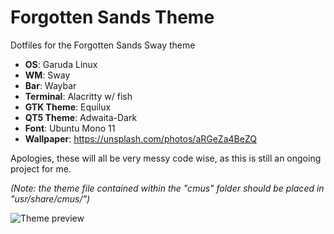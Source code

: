 # Forgotten Sands Theme
Dotfiles for the Forgotten Sands Sway theme

- **OS**: Garuda Linux
- **WM**: Sway
- **Bar**: Waybar
- **Terminal**: Alacritty w/ fish
- **GTK Theme**: Equilux
- **QT5 Theme**: Adwaita-Dark
- **Font**: Ubuntu Mono 11
- **Wallpaper**: https://unsplash.com/photos/aRGeZa4BeZQ

Apologies, these will all be very messy code wise, as this is still an ongoing project for me.

*(Note: the theme file contained within the "cmus" folder should be placed in "usr/share/cmus/")*

<img title="preview" alt="Theme preview" src="Forgotten_Sands_UnixPorn.png">
